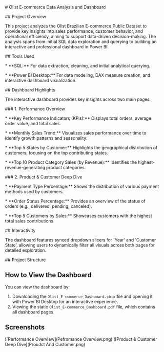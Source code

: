 \# Olist E-commerce Data Analysis and Dashboard



\## Project Overview



This project analyzes the Olist Brazilian E-commerce Public Dataset to provide key insights into sales performance, customer behavior, and operational efficiency, aiming to support data-driven decision-making. The analysis spans from initial SQL data exploration and querying to building an interactive and professional dashboard in Power BI.



\## Tools Used



\* \*\*SQL:\*\* For data extraction, cleaning, and initial analytical querying.

\* \*\*Power BI Desktop:\*\* For data modeling, DAX measure creation, and interactive dashboard visualization.



\## Dashboard Highlights



The interactive dashboard provides key insights across two main pages:



\### 1. Performance Overview

\* \*\*Key Performance Indicators (KPIs):\*\* Displays total orders, average order value, and total sales.

\* \*\*Monthly Sales Trend:\*\* Visualizes sales performance over time to identify growth patterns and seasonality.

\* \*\*Top 5 States by Customer:\*\* Highlights the geographical distribution of customers, focusing on the top contributing states.

\* \*\*Top 10 Product Category Sales (by Revenue):\*\* Identifies the highest-revenue-generating product categories.



\### 2. Product \& Customer Deep Dive

\* \*\*Payment Type Percentage:\*\* Shows the distribution of various payment methods used by customers.

\* \*\*Order Status Percentage:\*\* Provides an overview of the status of orders (e.g., delivered, pending, canceled).

\* \*\*Top 5 Customers by Sales:\*\* Showcases customers with the highest total sales contributions.



\## Interactivity



The dashboard features synced dropdown slicers for 'Year' and 'Customer State', allowing users to dynamically filter all visuals across both pages for detailed exploration.



\## Project Structure

## How to View the Dashboard

You can view the dashboard by:
1.  Downloading the `Olist_E-commerce_Dashboard.pbix` file and opening it with Power BI Desktop for an interactive experience.
2.  Viewing the static `Olist_E-commerce_Dashboard.pdf` file, which contains all dashboard pages.

## Screenshots

![Performance Overview](Pefromance Overview.png)
![Product & Customer Deep Dive](Proudct And Customer.png)

